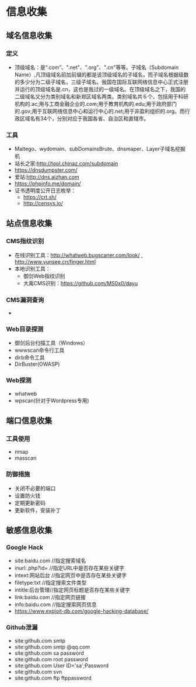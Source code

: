 # 信息收集

## 域名信息收集

### 定义
- 顶级域名：是“.com”、".net"、".org"、".cn"等等。子域名（Subdomain Name）,凡顶级域名前加前缀的都是该顶级域名的子域名，而子域名根据级数的多少分为二级子域名，三级子域名。我国在国际互联网络信息中心正式注册并运行的顶级域名是.cn，这也是我过的一级域名。在顶级域名之下，我国的二级域名又分为类别域名和新郑区域名两类。类别域名共６个，包括用于科研机构的.ac;用与工商金融企业的.com;用于教育机构的.edu;用于政府部门的.gov;用于互联网络信息中心和运行中心的.net;用于非盈利组织的.org。而行政区域名有34个，分别对应于我国各省、自治区和直辖市。

### 工具
- Maltego、wydomain、subDomainsBrute、dnsmaper、Layer子域名挖掘机
- 站长之家:http://tool.chinaz.com/subdomain
- https://dnsdumpster.com/
- 爱站:http://dns.aizhan.com
- https://phpinfo.me/domain/
- 证书透明度公开日志枚举：
	- https://crt.sh/
	- http://censys.io/

## 站点信息收集

### CMS指纹识别
- 在线识别工具：http://whatweb.bugscaner.com/look/ , http://www.yunsee.cn/finger.html
- 本地识别工具：
	- 御剑Web指纹识别
	- 大禹CMS识别：https://github.com/MS0x0/dayu

### CMS漏洞查询
- 

### Web目录探测
- 御剑后台扫描工具（Windows）
- wwwscan命令行工具
- dirb命令工具
- DirBuster(OWASP)

### Web探测
- whatweb
- wpscan(针对于Wordpress专用)

## 端口信息收集

### 工具使用
- nmap
- masscan

### 防御措施
- 关闭不必要的端口
- 设置防火钱
- 定期更新密码
- 更新软件，安装补丁

## 敏感信息收集

### Google Hack
- site:baidu.com //指定搜索域名
- inurl:.php?id= //指定URL中是否存在某些关键字
- intext:网站后台 //指定网页中是否存在某些关键字
- filetype:txt   //指定搜索文件类型
- intitle:后台管理//指定网页标题是否存在某些关键字
- link:baidu.com //指定网页链接
- info:baidu.com //指定搜索网页信息
- https://www.exploit-db.com/google-hacking-database/

### Github泄漏
- site:github.com smtp
- site:github.com smtp @qq.com
- site:github.com sa password
- site:github.com root password
- site:github.com User ID='sa';Password
- site:github.com svn
- site:github.com ftp ftppassword





